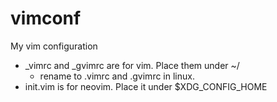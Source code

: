 vimconf
=======

My vim configuration

- _vimrc and _gvimrc are for vim. Place them under ~/
  - rename to .vimrc and .gvimrc in linux.
- init.vim is for neovim. Place it under $XDG_CONFIG_HOME